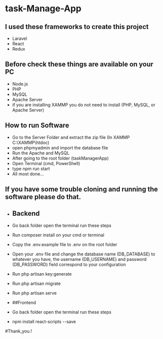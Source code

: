 # task-Manage-App

## I used these frameworks to create this project
- Laravel
- React
- Redux
## Before check these things are available on your PC
- Node.js 
- PHP
- MySQL
- Apache Server
- if you are installing XAMMP you do not need to install (PHP, MySQL, or Apache Server)
## How to run Software
- Go to the Server Folder and extract the zip file (In XAMMP C:\XAMMP\htdoc\)
- open phpmyadmin and import the database file
- Run the Apache and MySQL
- After going to the root folder (taskManagerApp)
- Open Terminal (cmd, PowerShell)
- type npm run start
- All most done...

## If you have some trouble cloning and running the software please do that.
- ## Backend
- Go back folder open the terminal run these steps
- Run composer install on your cmd or terminal
- Copy the .env.example file to .env on the root folder
- Open your .env file and change the database name (DB_DATABASE) to whatever you have, the username (DB_USERNAME) and password (DB_PASSWORD) field correspond to your configuration
- Run php artisan key:generate
- Run php artisan migrate
- Run php artisan serve

- ##Frontend
- Go back folder open the terminal run these steps
- npm install react-scripts --save

#Thank_you.!
